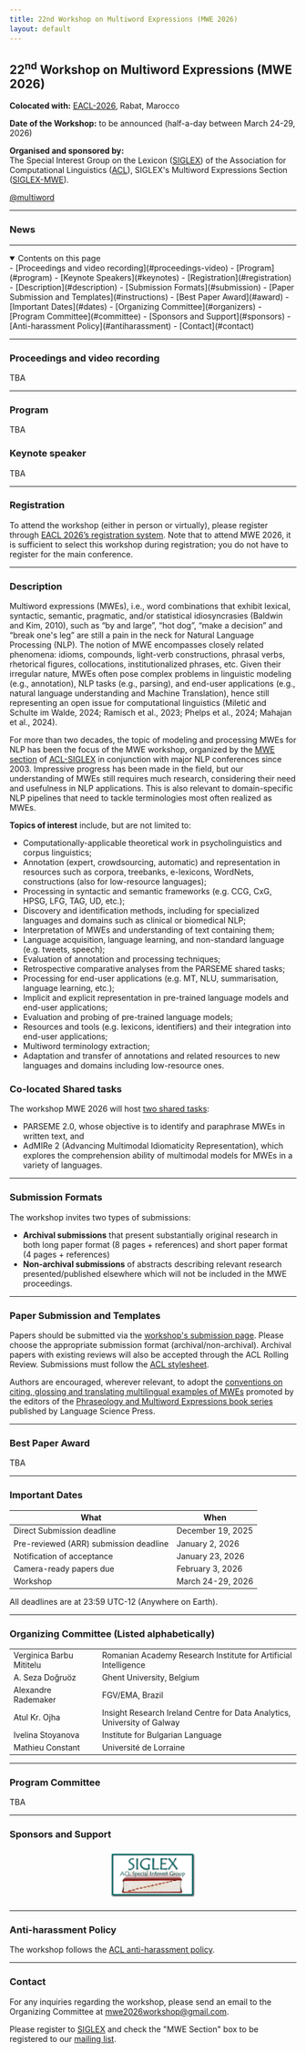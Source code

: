 ```yaml
---
title: 22nd Workshop on Multiword Expressions (MWE 2026)
layout: default
---
```


<h2>22<sup>nd</sup> Workshop on Multiword Expressions (MWE 2026)</h2>

**Colocated with:** [EACL-2026](https://2026.eacl.org), Rabat, Marocco

**Date of the Workshop:** to be announced (half-a-day between March 24-29, 2026)

**Organised and sponsored by:**\
The Special Interest Group on the Lexicon ([SIGLEX](http://www.siglex.org/)) of the Association for Computational Linguistics ([ACL](https://www.aclweb.org/portal/)), SIGLEX's Multiword Expressions Section ([SIGLEX-MWE](https://multiword.org/organization/constitution.html)).

<a href="https://twitter.com/multiword?ref_src=twsrc%5Etfw" class="twitter-follow-button" data-size="large" data-show-screen-name="true" data-show-count="false">@multiword</a><script async src="https://platform.twitter.com/widgets.js" charset="utf-8"></script>

-----

### News
<!---
* **May 25, 2025**: MWE-UD 2025 workshop
* **May 23, 2025**: Proceedings available
* **April 30, 2025**: Detailed tentative schedule online
* **April 5, 2025**: Acceptance notifications for nonarchival presentations sent
* **April 2, 2025**: Acceptance notifications for archival papers sent
* **February 19, 2025**: MWE-UD 2025 workshop final CfP posted with extended deadline (new submission date: March 3, 2025)
* **February 19, 2025**: MWE-UD 2025 workshop ARR commitment date set (ARR Commitment Date: March 25, 2025)
* **January 31, 2025**: Second CfP posted
* **January 16, 2025**: Keynote speaker Natalia Levshina confirmed
* **January 18, 2025**: Keynote speaker Harish Tayyar Madabushi confirmed
* **December 8, 2023**: First CfP posted
* **December 8, 2023**: MWE-UD 2025 workshop date confirmed (Workshop Date: May 25, 2025)
* **November 21, 2023**: MWE-UD 2025 proposal accepted to LREC-COLING 2025
* **August 29, 2023**: Organising committee formed

-----

<table>
<tr><td>
<a href="img/mweud2025-online-group-picture.jpg"><img class="img-fluid mx-auto d-block" alt="MWE-UD 2025 online group picture" src="img/mweud2025-online-group-picture-small.jpg"/></a></td>
<td>
<a href="img/mweud2025-onsite-group-picture.jpg"><img class="img-fluid mx-auto d-block" alt="MWE-UD 2025 online group picture" src="img/mweud2025-onsite-group-picture-small.jpg"/></a>
</td></tr></table>
  --->
-----

<details open markdown="block">
  <summary>
    Contents on this page
  </summary>
- [Proceedings and video recording](#proceedings-video)
- [Program](#program)
- [Keynote Speakers](#keynotes)
- [Registration](#registration)
- [Description](#description)
- [Submission Formats](#submission)
- [Paper Submission and Templates](#instructions)
- [Best Paper Award](#award)
- [Important Dates](#dates)
- [Organizing Committee](#organizers)
- [Program Committee](#committee)
- [Sponsors and Support](#sponsors)
- [Anti-harassment Policy](#antiharassment)
- [Contact](#contact)
</details>

------


### <a name="proceedings-video"> Proceedings and video recording </a>

TBA

-----

### <a name="program"> Program </a>


TBA


### <a name="keynotes">Keynote speaker </a>

TBA

-----
### <a name="registration"> Registration </a>

To attend the workshop (either in person or virtually), please register through [EACL 2026’s registration system](https://2026.eacl.org/registration). Note that to attend MWE 2026, it is sufficient to select this workshop during registration; you do not have to register for the main conference.

------

### <a name="description"> Description </a>

Multiword expressions (MWEs), i.e., word combinations that exhibit lexical, syntactic, semantic, pragmatic, and/or statistical idiosyncrasies (Baldwin and Kim, 2010), such as “by and large”, “hot dog”, “make a decision” and “break one's leg” are still a pain in the neck for Natural Language Processing (NLP). The notion of MWE encompasses closely related phenomena: idioms, compounds, light-verb constructions, phrasal verbs, rhetorical figures, collocations, institutionalized phrases, etc. Given their irregular nature, MWEs often pose complex problems in linguistic modeling (e.g., annotation), NLP tasks (e.g., parsing), and end-user applications (e.g., natural language understanding and Machine Translation), hence still representing an open issue for computational linguistics (Miletić and Schulte im Walde, 2024; Ramisch et al., 2023; Phelps et al., 2024; Mahajan et al., 2024).

For more than two decades, the topic of modeling and processing MWEs for NLP has been the focus of the MWE workshop, organized by the [MWE section](https://multiword.org/) of [ACL-SIGLEX](http://www.siglex.org/) in conjunction with major NLP conferences since 2003. Impressive progress has been made in the field, but our understanding of MWEs still requires much research, considering their need and usefulness in NLP applications. This is also relevant to domain-specific NLP pipelines that need to tackle terminologies most often realized as MWEs. 

**Topics of interest** include, but are not limited to:
* Computationally-applicable theoretical work in psycholinguistics and corpus linguistics;
* Annotation (expert, crowdsourcing, automatic) and representation in resources such as corpora, treebanks, e-lexicons, WordNets, constructions (also for low-resource languages);
* Processing in syntactic and semantic frameworks (e.g. CCG, CxG, HPSG, LFG, TAG, UD, etc.);
* Discovery and identification methods, including for specialized languages and domains such as clinical or biomedical NLP;
* Interpretation of MWEs and understanding of text containing them;
* Language acquisition, language learning, and non-standard language (e.g. tweets, speech);
* Evaluation of annotation and processing techniques;
* Retrospective comparative analyses from the PARSEME shared tasks;
* Processing for end-user applications (e.g. MT, NLU, summarisation, language learning, etc.);
* Implicit and explicit representation in pre-trained language models and end-user applications;
* Evaluation and probing of pre-trained language models;
* Resources and tools (e.g. lexicons, identifiers) and their integration into end-user applications;
* Multiword terminology extraction;
* Adaptation and transfer of annotations and related resources to new languages and domains including low-resource ones.

### <a name="sharedtasks"> Co-located Shared tasks</a>


The workshop MWE 2026 will host [two shared tasks](https://unidive.lisn.upsaclay.fr/doku.php?id=other-events:parseme-admire-st-call#call_for_participation):
* PARSEME 2.0, whose objective is to identify and paraphrase MWEs in written text, and
* AdMIRe 2 (Advancing Multimodal Idiomaticity Representation), which explores the comprehension ability of multimodal models for MWEs in a variety of languages.





-----

### <a name="submission">Submission Formats</a>

The workshop invites  two types of submissions: 
- **Archival submissions** that present substantially original research in both long paper format (8 pages + references) and short paper format (4 pages + references)
- **Non-archival submissions** of abstracts describing relevant research presented/published elsewhere which will not be included in the MWE proceedings.

-----

### <a name="instructions">Paper Submission and Templates</a>

Papers should be submitted via the [workshop's submission page](https://openreview.net/group?id=eacl.org/EACL/2026/Workshop). Please choose the appropriate submission format (archival/non-archival). Archival papers with existing reviews will also be accepted through the ACL Rolling Review. Submissions must follow the [ACL stylesheet](https://github.com/acl-org/acl-style-files).

Authors are encouraged, wherever relevant, to adopt the [conventions on citing, glossing and translating multilingual examples of MWEs](https://gitlab.com/parseme/pmwe/-/blob/master/Conventions-for-MWE-examples/PMWE_series_conventions_for_multilingual_examples.pdf) promoted by the editors of the [Phraseology and Multiword Expressions book series](https://langsci-press.org/catalog/series/pmwe) published by Language Science Press. 


<!--
Papers should be submitted via the [OpenReview submission page](https://openreview.net/group?id=aclweb.org/NAACL/2025/Workshop/MWE). Please choose the appropriate submission format (archival/non-archival). Archival papers with existing reviews will also be accepted through the ACL Rolling Review. Submissions must follow the [ACL stylesheet](https://github.com/acl-org/acl-style-files). For further information on this initiative, please refer to [NAACL 2025](https://2025.naacl.org/calls/papers/#paper-submission-details)

The ARR (pre-reviewed)'s paper can be committed [here](https://forms.gle/4XG1Myd3FSdPLkoL6).
-->


-------

### <a name="award">Best Paper Award</a>
TBA

-----

### <a name="dates"> Important Dates </a>

| What                       | When                       |
| -------------------------- | -------------------------- |
| Direct Submission deadline  | December 19, 2025           |
| Pre-reviewed (ARR) submission deadline    |  January 2, 2026         |
| Notification of acceptance | January 23, 2026              |
| Camera-ready papers due    | February 3, 2026             |
| Workshop                   | March 24-29, 2026         |



All deadlines are at 23:59 UTC-12 (Anywhere on Earth).

-----

### <a name="organizers"> Organizing Committee (Listed alphabetically)</a>

<table>
  <tr><td>Verginica Barbu Mititelu  </td><td style="padding-left: 20px;">Romanian Academy Research Institute for Artificial Intelligence</td></tr>
  <tr><td>A. Seza Doğruöz </td><td style="padding-left: 20px;">Ghent University, Belgium</td></tr>
  <tr><td>Alexandre Rademaker </td><td style="padding-left: 20px;">FGV/EMA, Brazil</td></tr>
  <tr><td>Atul Kr. Ojha </td><td style="padding-left: 20px;">Insight Research Ireland Centre for Data Analytics, University of Galway</td></tr>
  <tr><td>Ivelina Stoyanova  </td><td style="padding-left: 20px;">Institute for Bulgarian Language</td></tr>
  <tr><td>Mathieu Constant </td><td style="padding-left: 20px;">Université de Lorraine</td></tr>
  

</table>

-----

### <a name="committee"> Program Committee </a>

TBA

<!---

|	Agata Savary	|	Université Paris-Saclay	|
|	Beata Trawinski	|	Leibniz Institute for the German Language	|
|	Carlos Ramisch	|	LIS - Laboratoire d'Informatique et Systèmes	|
|	Chikara Hashimoto	|	Rakuten Institute of Technology	|
|	Cvetana Krstev	|	University of Belgrade, Faculty of Philology	|
|	Eric G C Laporte	|	Université Gustave Eiffel	|
|	Francis Bond	|	Palacký University Olomouc	|
|	Gaël Dias	|	University of Caen Normandy	|
|	Gražina Korvel	|	Vilnius University	|
|	Irina Lobzhanidze	|	Ilia Chavchavadze State University	|
|	Ismail El Maarouf	|	Imprevicible	|
|	Ivelina Stoyanova	|	Deaf Studies Institute	|
|	Jan Odijk	|	Utrecht University	|
|	John Philip McCrae	|	National University of Ireland Galway	|
|	Kenneth Church	|	Northeastern University	|
|	Manfred Sailer	|	Johann Wolfgang Goethe Universität Frankfurt am Main	|
|	Mathieu Constant	|	Université de Lorraine, CNRS, ATILF	|
|	Matthew Shardlow	|	The Manchester Metropolitan University	|
|	Meghdad Farahmand	|	University of Genoa	|
|	Miriam Butt	|	Universität Konstanz	|
|	Paul Cook	|	University of New Brunswick	|
|	Pavel Pecina	|	Charles University	|
|	Petya Osenova	|	Sofia University "St. Kliment Ohridski"	|
|	Ranka Stanković	|	University of Belgrade	|
|	Sabine Schulte im Walde	|	University of Stuttgart	|
|	Shiva Taslimipoor	|	University of Cambridge	|
|	Stan Szpakowicz	|	University of Ottawa	|
|	Stella Markantonatou	|	ATHENA RIC	|
|	Tiberiu Boros	|	Adobe Systems	|
|	Tunga Gungor	|	Bogazici University	|

--->

-----

### <a name="sponsors"> Sponsors and Support </a>

<div style="display: flex; flex-wrap: wrap; justify-content: space-around;">
    <div style="width: 30%; margin: 1%;">
        <img src="siglex.png" alt="ACL SIGLEX" style="width: 100%; height: auto;">
    </div>
</div>

-----

### <a name="antiharassment"> Anti-harassment Policy </a>

The workshop follows the [ACL anti-harassment policy](https://www.aclweb.org/adminwiki/index.php?title=Anti-Harassment_Policy).

-----

### <a name="contact"> Contact </a>

For any inquiries regarding the workshop, please send an email to the Organizing Committee at [mwe2026workshop@gmail.com](mailto:mwe2026workshop@gmail.com).

Please register to [SIGLEX](../organization/members) and check the "MWE
Section" box to be registered to our [mailing list](../mailinglist).
